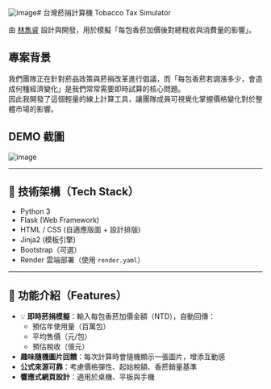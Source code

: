 ![image](https://github.com/user-attachments/assets/d8e5165b-dbb4-45f4-a261-23359bfb4a44)# 台灣菸捐計算機 Tobacco Tax Simulator

由 [林雋睿](https://github.com/yourusername) 設計與開發，用於模擬「每包香菸加價後對總稅收與消費量的影響」。

## 專案背景

我們團隊正在針對菸品政策與菸捐改革進行倡議，而「每包香菸若調漲多少，會造成何種經濟變化」是我們常常需要即時試算的核心問題。  
因此我開發了這個輕量的線上計算工具，讓團隊成員可視覺化掌握價格變化對於整體市場的影響。

## DEMO 截圖

![image](https://github.com/user-attachments/assets/72fcef29-05c5-4bf4-81b3-f2f316584435)

---

## 🔧 技術架構（Tech Stack）

- Python 3
- Flask (Web Framework)
- HTML / CSS (自適應版面 + 設計排版)
- Jinja2 (模板引擎)
- Bootstrap（可選）
- Render 雲端部署（使用 `render.yaml`）

---

## 🚀 功能介紹（Features）

- 💡 **即時菸捐模擬**：輸入每包香菸加價金額（NTD），自動回傳：
  - 預估年使用量（百萬包）
  - 平均售價（元/包）
  - 預估稅收（億元）
- **趣味隨機圖片回饋**：每次計算時會隨機顯示一張圖片，增添互動感
- **公式來源可靠**：考慮價格彈性、起始稅額、香菸銷量基準
- **響應式網頁設計**：適用於桌機、平板與手機
